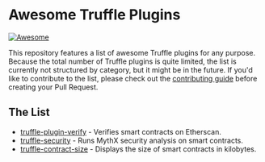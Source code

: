 # Awesome Truffle Plugins
[![Awesome](https://awesome.re/badge.svg)](https://awesome.re)

This repository features a list of awesome Truffle plugins for any purpose. Because the total number of Truffle plugins is quite limited, the list is currently not structured by category, but it might be in the future. If you'd like to contribute to the list, please check out the [contributing guide](/CONTRIBUTING.md) before creating your Pull Request.

## The List

* [truffle-plugin-verify](https://github.com/rkalis/truffle-plugin-verify) - Verifies smart contracts on Etherscan.
* [truffle-security](https://github.com/ConsenSys/truffle-security) - Runs MythX security analysis on smart contracts.
* [truffle-contract-size](https://github.com/IoBuilders/truffle-contract-size) - Displays the size of smart contracts in kilobytes.
